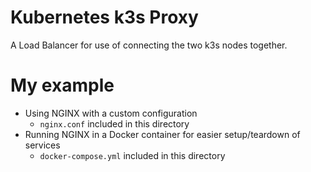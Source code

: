 # Kubernetes k3s Proxy
A Load Balancer for use of connecting the two k3s nodes together.

# My example
 - Using NGINX with a custom configuration 
   - `nginx.conf` included in this directory
 - Running NGINX in a Docker container for easier setup/teardown of services
   - `docker-compose.yml` included in this directory